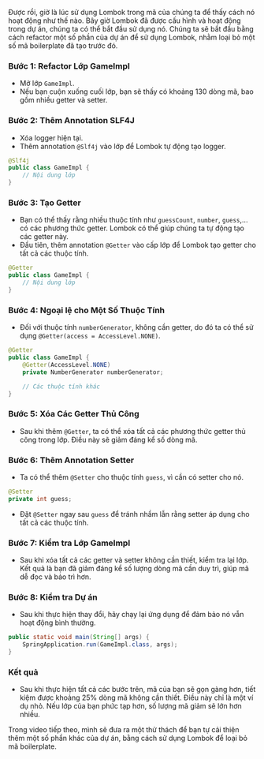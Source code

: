 Được rồi, giờ là lúc sử dụng Lombok trong mã của chúng ta để thấy cách nó hoạt động như thế nào. Bây giờ Lombok đã được cấu hình và hoạt động trong dự án, chúng ta có thể bắt đầu sử dụng nó. Chúng ta sẽ bắt đầu bằng cách refactor một số phần của dự án để sử dụng Lombok, nhằm loại bỏ một số mã boilerplate đã tạo trước đó.

### **Bước 1: Refactor Lớp GameImpl**
- Mở lớp `GameImpl`.
- Nếu bạn cuộn xuống cuối lớp, bạn sẽ thấy có khoảng 130 dòng mã, bao gồm nhiều getter và setter.

### **Bước 2: Thêm Annotation SLF4J**
- Xóa logger hiện tại.
- Thêm annotation `@Slf4j` vào lớp để Lombok tự động tạo logger.
  
```java
@Slf4j
public class GameImpl {
    // Nội dung lớp
}
```

### **Bước 3: Tạo Getter**
- Bạn có thể thấy rằng nhiều thuộc tính như `guessCount`, `number`, `guess`,... có các phương thức getter. Lombok có thể giúp chúng ta tự động tạo các getter này.
- Đầu tiên, thêm annotation `@Getter` vào cấp lớp để Lombok tạo getter cho tất cả các thuộc tính.

```java
@Getter
public class GameImpl {
    // Nội dung lớp
}
```

### **Bước 4: Ngoại lệ cho Một Số Thuộc Tính**
- Đối với thuộc tính `numberGenerator`, không cần getter, do đó ta có thể sử dụng `@Getter(access = AccessLevel.NONE)`.

```java
@Getter
public class GameImpl {
    @Getter(AccessLevel.NONE)
    private NumberGenerator numberGenerator;

    // Các thuộc tính khác
}
```

### **Bước 5: Xóa Các Getter Thủ Công**
- Sau khi thêm `@Getter`, ta có thể xóa tất cả các phương thức getter thủ công trong lớp. Điều này sẽ giảm đáng kể số dòng mã.

### **Bước 6: Thêm Annotation Setter**
- Ta có thể thêm `@Setter` cho thuộc tính `guess`, vì cần có setter cho nó.

```java
@Setter
private int guess;
```

- Đặt `@Setter` ngay sau `guess` để tránh nhầm lẫn rằng setter áp dụng cho tất cả các thuộc tính.

### **Bước 7: Kiểm tra Lớp GameImpl**
- Sau khi xóa tất cả các getter và setter không cần thiết, kiểm tra lại lớp. Kết quả là bạn đã giảm đáng kể số lượng dòng mã cần duy trì, giúp mã dễ đọc và bảo trì hơn.

### **Bước 8: Kiểm tra Dự án**
- Sau khi thực hiện thay đổi, hãy chạy lại ứng dụng để đảm bảo nó vẫn hoạt động bình thường.

```java
public static void main(String[] args) {
    SpringApplication.run(GameImpl.class, args);
}
```

### **Kết quả**
- Sau khi thực hiện tất cả các bước trên, mã của bạn sẽ gọn gàng hơn, tiết kiệm được khoảng 25% dòng mã không cần thiết. Điều này chỉ là một ví dụ nhỏ. Nếu lớp của bạn phức tạp hơn, số lượng mã giảm sẽ lớn hơn nhiều.

Trong video tiếp theo, mình sẽ đưa ra một thử thách để bạn tự cải thiện thêm một số phần khác của dự án, bằng cách sử dụng Lombok để loại bỏ mã boilerplate.
